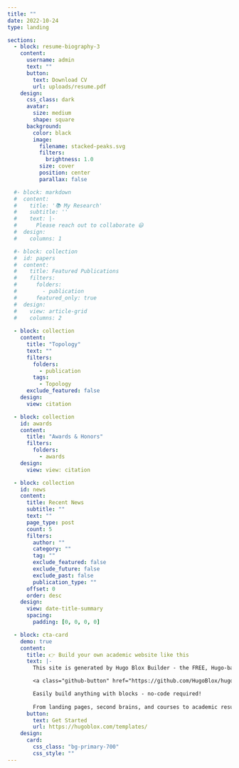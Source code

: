 ```yaml
---
title: ""
date: 2022-10-24
type: landing

sections:
  - block: resume-biography-3
    content:
      username: admin
      text: ""
      button:
        text: Download CV
        url: uploads/resume.pdf
    design:
      css_class: dark
      avatar:
        size: medium
        shape: square
      background:
        color: black
        image:
          filename: stacked-peaks.svg
          filters:
            brightness: 1.0
          size: cover
          position: center
          parallax: false

  #- block: markdown
  #  content:
  #    title: '📚 My Research'
  #    subtitle: ''
  #    text: |-
  #      Please reach out to collaborate 😃
  #  design:
  #    columns: 1

  #- block: collection
  #  id: papers
  #  content:
  #    title: Featured Publications
  #    filters:
  #      folders:
  #        - publication
  #      featured_only: true
  #  design:
  #    view: article-grid
  #    columns: 2
  
  - block: collection
    content:
      title: "Topology"
      text: ""
      filters:
        folders:
          - publication
        tags:
          - Topology
      exclude_featured: false
    design:
      view: citation

  - block: collection
    id: awards
    content:
      title: "Awards & Honors"
      filters:
        folders:
          - awards
    design:
      view: view: citation

  - block: collection
    id: news
    content:
      title: Recent News
      subtitle: ""
      text: ""
      page_type: post
      count: 5
      filters:
        author: ""
        category: ""
        tag: ""
        exclude_featured: false
        exclude_future: false
        exclude_past: false
        publication_type: ""
      offset: 0
      order: desc
    design:
      view: date-title-summary
      spacing:
        padding: [0, 0, 0, 0]

  - block: cta-card
    demo: true
    content:
      title: 👉 Build your own academic website like this
      text: |-
        This site is generated by Hugo Blox Builder - the FREE, Hugo-based open source website builder trusted by 250,000+ academics like you.

        <a class="github-button" href="https://github.com/HugoBlox/hugo-blox-builder" data-color-scheme="no-preference: light; light: light; dark: dark;" data-icon="octicon-star" data-size="large" data-show-count="true" aria-label="Star HugoBlox/hugo-blox-builder on GitHub">Star</a>

        Easily build anything with blocks - no-code required!
        
        From landing pages, second brains, and courses to academic resumés, conferences, and tech blogs.
      button:
        text: Get Started
        url: https://hugoblox.com/templates/
    design:
      card:
        css_class: "bg-primary-700"
        css_style: ""
---
```








